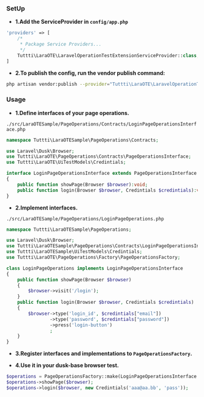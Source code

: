 
### SetUp

- **1.Add the ServiceProvider in `config/app.php`**

```php
'providers' => [
    /*
     * Package Service Providers...
     */
    Tuttti\LaraOTE\LaravelOperationTestExtensionServiceProvider::class,
]
```


- **2.To publish the config, run the vendor publish command:**

```sh
php artisan vendor:publish --provider="Tuttti\LaraOTE\LaravelOperationTestExtensionServiceProvider"
```


### Usage

- **1.Define interfaces of your page operations.**

`./src/LaraOTESample/PageOperations/Contracts/LoginPageOperationsInterface.php`

```php
namespace Tuttti\LaraOTESample\PageOperations\Contracts;

use Laravel\Dusk\Browser;
use Tuttti\LaraOTE\PageOperations\Contracts\PageOperationsInterface;
use Tuttti\LaraOTE\UiTestModels\Credintials;

interface LoginPageOperationsInterface extends PageOperationsInterface
{
    public function showPage(Browser $browser):void;
    public function login(Browser $browser, Credintials $credintials):void;
}
```

- **2.Implement interfaces.**

`./src/LaraOTESample/PageOperations/LoginPageOperations.php`

```php
namespace Tuttti\LaraOTESample\PageOperations;

use Laravel\Dusk\Browser;
use Tuttti\LaraOTESample\PageOperations\Contracts\LoginPageOperationsInterface;
use Tuttti\LaraOTESample\UiTestModels\Credintials;
use Tuttti\LaraOTE\PageOperations\Factory\PageOperationsFactory;

class LoginPageOperations implements LoginPageOperationsInterface
{
    public function showPage(Browser $browser)
    {
        $browser->visit('/login');
    }
    public function login(Browser $browser, Credintials $credintials)
    {
        $browser->type('login_id', $credintials["email"])
                ->type('password', $credintials["password"])
                ->press('login-button')
                ;
    }
}
```


- **3.Register interfaces and implementations to `PageOperationsFactory`.**

- **4.Use it in your dusk-base browser test.**

```php
$operations = PageOperationsFactory::make(LoginPageOperationsInterface::class);
$operations->showPage($browser);
$operations->login($browser, new Credintials('aaa@aa.bb', 'pass'));
```



